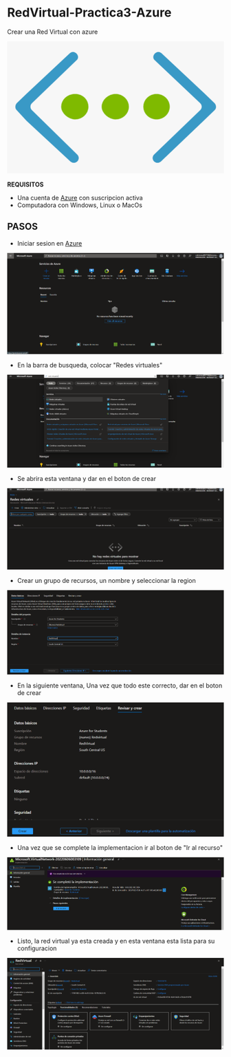 # RedVirtual-Practica3-Azure

Crear una Red Virtual con azure

![img1](https://github.com/davidr1850/RedVirtual-Practica3-Azure/blob/main/Imagenes/img1.png)

**REQUISITOS**

- Una cuenta de [Azure](https://portal.azure.com/#home) con suscripcion activa
- Computadora con Windows, Linux o MacOs

## PASOS

- Iniciar sesion en [Azure](https://portal.azure.com/#home)

![img2](https://github.com/davidr1850/RedVirtual-Practica3-Azure/blob/main/Imagenes/img2.PNG)

- En la barra de busqueda, colocar "Redes virtuales"

![img3](https://github.com/davidr1850/RedVirtual-Practica3-Azure/blob/main/Imagenes/img3.PNG)

- Se abrira esta ventana y dar en el boton de crear

![img4](https://github.com/davidr1850/RedVirtual-Practica3-Azure/blob/main/Imagenes/img4.PNG)

- Crear un grupo de recursos, un nombre y seleccionar la region

![img5](https://github.com/davidr1850/RedVirtual-Practica3-Azure/blob/main/Imagenes/img5.PNG)

- En la siguiente ventana, Una vez que todo este correcto, dar en el boton de crear

![img6](https://github.com/davidr1850/RedVirtual-Practica3-Azure/blob/main/Imagenes/img6.PNG)

- Una vez que se complete la implementacion ir al boton de "Ir al recurso"

![img7](https://github.com/davidr1850/RedVirtual-Practica3-Azure/blob/main/Imagenes/img7.PNG)

- Listo, la red virtual ya esta creada y en esta ventana esta lista para su configuracion

![img8](https://github.com/davidr1850/RedVirtual-Practica3-Azure/blob/main/Imagenes/img8.PNG)

